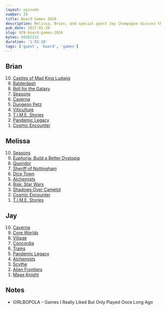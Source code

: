 ```yaml
---
layout: episode
number: 29
title: Board Games 2016
description: Melissa, Brian, and special guest Jay Champagne discuss their favorite board games as of the end of 2016.
pub_date: 2017-01-29
slug: 029-board-games-2016
bytes: 69182213
duration: '1:55:18'
tags: ['guest', 'board', 'games']
---
```


<h2>Brian</h2>
<ol reversed>
<li><a href="https://boardgamegeek.com/boardgame/155426/castles-mad-king-ludwig">Castles of Mad King Ludwig</a></li>
<li><a href="https://boardgamegeek.com/boardgame/163/balderdash">Balderdash</a></li>
<li><a href="https://boardgamegeek.com/boardgame/132531/roll-galaxy">Roll for the Galaxy</a></li>
<li><a href="https://boardgamegeek.com/boardgame/108745/seasons">Seasons</a></li>
<li><a href="https://boardgamegeek.com/boardgame/102794/caverna-cave-farmers">Caverna</a></li>
<li><a href="https://boardgamegeek.com/boardgame/97207/dungeon-petz">Dungeon Petz</a></li>
<li><a href="https://boardgamegeek.com/boardgame/128621/viticulture">Viticulture</a></li>
<li><a href="https://boardgamegeek.com/boardgame/146508/time-stories">T.I.M.E. Stories</a></li>
<li><a href="https://boardgamegeek.com/boardgame/161936/pandemic-legacy-season-1">Pandemic Legacy</a></li>
<li><a href="https://boardgamegeek.com/boardgame/39463/cosmic-encounter">Cosmic Encounter</a></li>
</ol>

<h2>Melissa</h2>
<ol reversed>
<li><a href="https://boardgamegeek.com/boardgame/108745/seasons">Seasons</a></li>
<li><a href="https://boardgamegeek.com/boardgame/133848/euphoria-build-better-dystopia">Euphoria: Build a Better Dystopia</a></li>
<li><a href="https://boardgamegeek.com/boardgame/624/quoridor">Quoridor</a></li>
<li><a href="https://boardgamegeek.com/boardgame/157969/sheriff-nottingham">Sheriff of Nottingham</a></li>
<li><a href="https://boardgamegeek.com/boardgame/40793/dice-town">Dice Town</a></li>
<li><a href="https://boardgamegeek.com/boardgame/161970/alchemists">Alchemists</a></li>
<li><a href="https://boardgamegeek.com/boardgame/183880/risk-star-wars-edition">Risk: Star Wars</a></li>
<li><a href="https://boardgamegeek.com/boardgame/15062/shadows-over-camelot">Shadows Over Camelot</a></li>
<li><a href="https://boardgamegeek.com/boardgame/39463/cosmic-encounter">Cosmic Encounter</a></li>
<li><a href="https://boardgamegeek.com/boardgame/146508/time-stories">T.I.M.E. Stories</a></li>
</ol>

<h2>Jay</h2>
<ol reversed>
<li><a href="https://boardgamegeek.com/boardgame/102794/caverna-cave-farmers">Caverna</a></li>
<li><a href="https://boardgamegeek.com/boardgame/98351/core-worlds">Core Worlds</a></li>
<li><a href="https://boardgamegeek.com/boardgame/104006/village">Village</a></li>
<li><a href="https://boardgamegeek.com/boardgame/124361/concordia">Concordia</a></li>
<li><a href="https://boardgamegeek.com/boardgame/121408/trains">Trains</a></li>
<li><a href="https://boardgamegeek.com/boardgame/161936/pandemic-legacy-season-1">Pandemic Legacy</a></li>
<li><a href="https://boardgamegeek.com/boardgame/161970/alchemists">Alchemists</a></li>
<li><a href="https://boardgamegeek.com/boardgame/169786/scythe">Scythe</a></li>
<li><a href="https://boardgamegeek.com/boardgame/48726/alien-frontiers">Alien Frontiers</a></li>
<li><a href="https://boardgamegeek.com/boardgame/96848/mage-knight-board-game">Mage Knight</a></li>
</ol>

<h2>Notes</h2>
<ul>
<li><abbr>GIRLBOPOLA</abbr> - Games I Really Liked But Only Played Once Long Ago</li>
</ul>